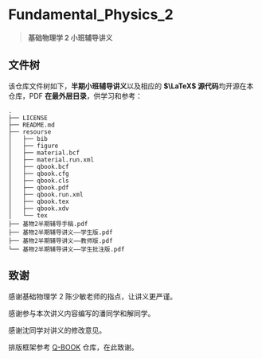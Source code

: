 # Fundamental_Physics_2
>  **基础物理学 2 小班辅导讲义**

## 文件树

该仓库文件树如下，**半期小班辅导讲义**以及相应的 **$\LaTeX$ 源代码**均开源在本仓库，PDF **在最外层目录**，供学习和参考：

```shell
.
├── LICENSE
├── README.md
├── resourse
│   ├── bib
│   ├── figure
│   ├── material.bcf
│   ├── material.run.xml
│   ├── qbook.bcf
│   ├── qbook.cfg
│   ├── qbook.cls
│   ├── qbook.pdf
│   ├── qbook.run.xml
│   ├── qbook.tex
│   ├── qbook.xdv
│   └── tex
├── 基物2半期辅导手稿.pdf
├── 基物2半期辅导讲义——学生版.pdf
├── 基物2半期辅导讲义——教师版.pdf
└── 基物2半期辅导讲义——学生批注版.pdf
```

## 致谢

感谢基础物理学 2 陈少敏老师的指点，让讲义更严谨。

感谢参与本次讲义内容编写的潘同学和解同学。

感谢沈同学对讲义的修改意见。

排版框架参考 [Q-BOOK](https://github.com/muzimuzhi/Qbook) 仓库，在此致谢。

